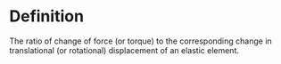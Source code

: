# Definition

The ratio of change of force (or torque) to the corresponding change in
translational (or rotational) displacement of an elastic element.
